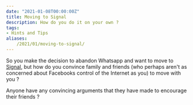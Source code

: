 ```yaml
---
date: "2021-01-08T00:00:00Z"
title: Moving to Signal
description: How do you do it on your own ?
tags:
- Hints and Tips
aliases:
    /2021/01/moving-to-signal/
---
```

So you make the decision to abandon Whatsapp and want to move to [Signal](https://signal.org/), but how do you convince family and friends (who perhaps aren't as concerned about Facebooks control of the Internet as you) to move with you ?

Anyone have any convincing arguments that they have made to encourage their friends ?
